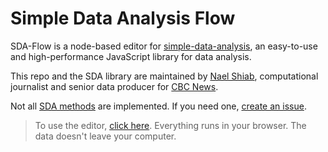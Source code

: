 # Simple Data Analysis Flow

SDA-Flow is a node-based editor for [simple-data-analysis](https://github.com/nshiab/simple-data-analysis), an easy-to-use and high-performance JavaScript library for data analysis.

This repo and the SDA library are maintained by [Nael Shiab](http://naelshiab.com/), computational journalist and senior data producer for [CBC News](https://www.cbc.ca/news).

Not all [SDA methods](https://nshiab.github.io/simple-data-analysis/classes/SimpleWebTable.html) are implemented. If you need one, [create an issue](https://github.com/nshiab/simple-data-analysis-flow/issues).

> To use the editor, [click here](https://nshiab.github.io/simple-data-analysis-flow/). Everything runs in your browser. The data doesn't leave your computer.

